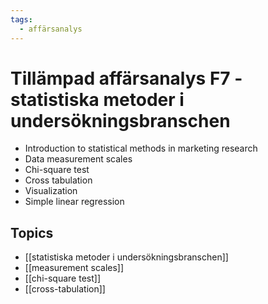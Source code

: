 ```yaml
---
tags:
  - affärsanalys
---
```

# Tillämpad affärsanalys F7 - statistiska metoder i undersökningsbranschen
- Introduction to statistical methods in marketing research
- Data measurement scales 
- Chi-square test 
- Cross tabulation 
- Visualization 
- Simple linear regression
## Topics
- [[statistiska metoder i undersökningsbranschen]]
- [[measurement scales]]
- [[chi-square test]]
- [[cross-tabulation]]


